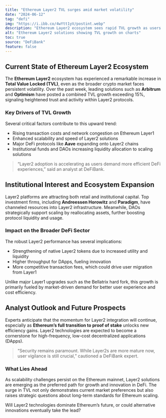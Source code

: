 ```yaml
---
title: "Ethereum Layer2 TVL surges amid market volatility"
date: "2024-06-12"
tag: "defi"
img: "https://i.ibb.co/4wYtt1yV/postint.webp"
description: "Ethereum Layer2 ecosystem sees rapid TVL growth as users seek scalability"
alt: "Ethereum Layer2 solutions showing TVL growth on charts"
toc: true
source: "DeFiBank"
feature: false
---
```


## Current State of Ethereum Layer2 Ecosystem

The **Ethereum Layer2** ecosystem has experienced a remarkable increase in **Total Value Locked (TVL)**, even as the broader crypto market faces persistent volatility. Over the past week, leading solutions such as **Arbitrum** and **Optimism** have posted a combined TVL growth exceeding 15%, signaling heightened trust and activity within Layer2 protocols.

### Key Drivers of TVL Growth

Several critical factors contribute to this upward trend:

- Rising transaction costs and network congestion on Ethereum Layer1
- Enhanced scalability and speed of Layer2 solutions
- Major DeFi protocols like **Aave** expanding onto Layer2 chains
- Institutional funds and DAOs increasing liquidity allocation to scaling solutions

> “Layer2 adoption is accelerating as users demand more efficient DeFi experiences,” said an analyst at DeFiBank.

## Institutional Interest and Ecosystem Expansion

Layer2 platforms are attracting both retail and institutional capital. Top investment firms, including **Andreessen Horowitz** and **Paradigm**, have channeled resources into Layer2 infrastructure. Meanwhile, DAOs strategically support scaling by reallocating assets, further boosting protocol liquidity and usage.

### Impact on the Broader DeFi Sector

The robust Layer2 performance has several implications:

- Strengthening of native Layer2 tokens due to increased utility and liquidity
- Higher throughput for DApps, fueling innovation
- More competitive transaction fees, which could drive user migration from Layer1

Unlike major Layer1 upgrades such as the Bellatrix hard fork, this growth is primarily fueled by market-driven demand for better user experience and cost efficiency.

## Analyst Outlook and Future Prospects

Experts anticipate that the momentum for Layer2 integration will continue, especially as **Ethereum’s full transition to proof of stake** unlocks new efficiency gains. Layer2 technologies are expected to become a cornerstone for high-frequency, low-cost decentralized applications (DApps).

> “Security remains paramount. While Layer2s are more mature now, user vigilance is still crucial,” cautioned a DeFiBank expert.

### What Lies Ahead

As scalability challenges persist on the Ethereum mainnet, Layer2 solutions are emerging as the preferred path for growth and innovation in DeFi. The surge in TVL not only demonstrates current market preferences but also raises strategic questions about long-term standards for Ethereum scaling.

Will Layer2 technologies dominate Ethereum’s future, or could alternative innovations eventually take the lead?